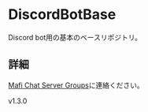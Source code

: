 # DiscordBotBase
Discord bot用の基本のベースリポジトリ。
## 詳細
[Mafi Chat Server Groups](https://discord.gg/J2mkZ6uzvH)に連絡ください。

v1.3.0
